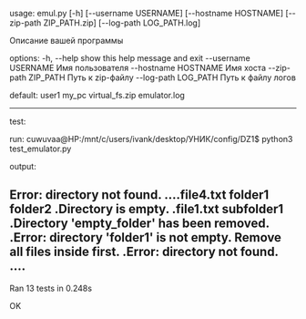 usage: emul.py [-h] [--username USERNAME] [--hostname HOSTNAME] [--zip-path ZIP_PATH.zip] [--log-path LOG_PATH.log]

Описание вашей программы

options:
  -h, --help           show this help message and exit
  --username USERNAME  Имя пользователя
  --hostname HOSTNAME  Имя хоста
  --zip-path ZIP_PATH  Путь к zip-файлу
  --log-path LOG_PATH  Путь к файлу логов

default: user1 my_pc virtual_fs.zip emulator.log

------------------------------------------------------------------------------------------------------------

test:

run: cuwuvaa@HP:/mnt/c/users/ivank/desktop/УНИК/config/DZ1$ python3 test_emulator.py

output:

Error: directory not found.
....file4.txt
folder1
folder2
.Directory is empty.
.file1.txt
subfolder1
.Directory 'empty_folder' has been removed.
.Error: directory 'folder1' is not empty. Remove all files inside first.
.Error: directory not found.
....
----------------------------------------------------------------------
Ran 13 tests in 0.248s

OK
